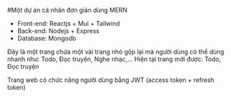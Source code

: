 #Một dự án cá nhân đơn giản dùng MERN
- Front-end: Reactjs + Mui + Tailwind
- Back-end: Nodejs + Express
- Database: Mongodb

Đây là một trang chứa một vài trang nhỏ gộp lại mà người dùng có thể dùng nhanh như: Todo, Đọc truyện, Nghe nhạc,...
Hiện tại trang mới được: Todo, Đọc truyện

Trang web có chức năng người dùng bằng JWT (access token + refresh token)

